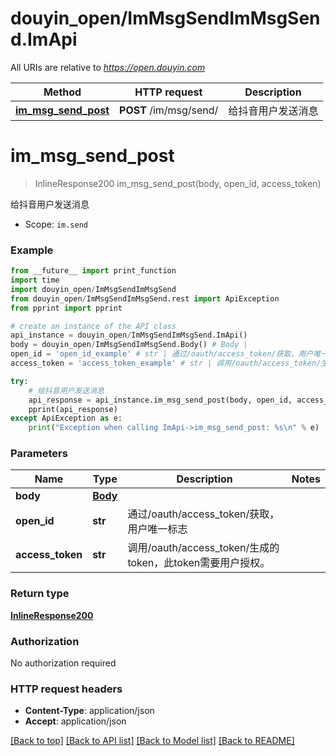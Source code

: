 # douyin_open/ImMsgSendImMsgSend.ImApi

All URIs are relative to *https://open.douyin.com*

Method | HTTP request | Description
------------- | ------------- | -------------
[**im_msg_send_post**](ImApi.md#im_msg_send_post) | **POST** /im/msg/send/ | 给抖音用户发送消息

# **im_msg_send_post**
> InlineResponse200 im_msg_send_post(body, open_id, access_token)

给抖音用户发送消息

* Scope: `im.send` 

### Example
```python
from __future__ import print_function
import time
import douyin_open/ImMsgSendImMsgSend
from douyin_open/ImMsgSendImMsgSend.rest import ApiException
from pprint import pprint

# create an instance of the API class
api_instance = douyin_open/ImMsgSendImMsgSend.ImApi()
body = douyin_open/ImMsgSendImMsgSend.Body() # Body | 
open_id = 'open_id_example' # str | 通过/oauth/access_token/获取，用户唯一标志
access_token = 'access_token_example' # str | 调用/oauth/access_token/生成的token，此token需要用户授权。

try:
    # 给抖音用户发送消息
    api_response = api_instance.im_msg_send_post(body, open_id, access_token)
    pprint(api_response)
except ApiException as e:
    print("Exception when calling ImApi->im_msg_send_post: %s\n" % e)
```

### Parameters

Name | Type | Description  | Notes
------------- | ------------- | ------------- | -------------
 **body** | [**Body**](Body.md)|  | 
 **open_id** | **str**| 通过/oauth/access_token/获取，用户唯一标志 | 
 **access_token** | **str**| 调用/oauth/access_token/生成的token，此token需要用户授权。 | 

### Return type

[**InlineResponse200**](InlineResponse200.md)

### Authorization

No authorization required

### HTTP request headers

 - **Content-Type**: application/json
 - **Accept**: application/json

[[Back to top]](#) [[Back to API list]](../README.md#documentation-for-api-endpoints) [[Back to Model list]](../README.md#documentation-for-models) [[Back to README]](../README.md)

